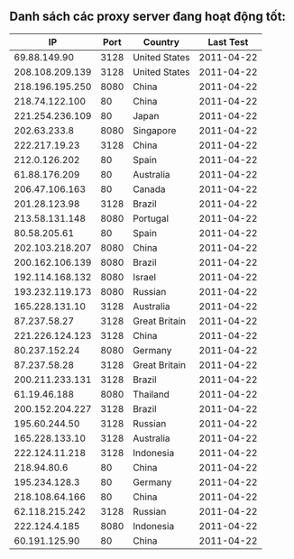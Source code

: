 ## **Danh sách các proxy server đang hoạt động tốt:**

| IP              | Port | Country       | Last Test  |
|-----------------|------|---------------|------------|
| 69.88.149.90    | 3128 | United States | 2011-04-22 |
| 208.108.209.139 | 3128 | United States | 2011-04-22 |
| 218.196.195.250 | 8080 | China         | 2011-04-22 |
| 218.74.122.100  | 80   | China         | 2011-04-22 |
| 221.254.236.109 | 80   | Japan         | 2011-04-22 |
| 202.63.233.8    | 8080 | Singapore     | 2011-04-22 |
| 222.217.19.23   | 3128 | China         | 2011-04-22 |
| 212.0.126.202   | 80   | Spain         | 2011-04-22 |
| 61.88.176.209   | 80   | Australia     | 2011-04-22 |
| 206.47.106.163  | 80   | Canada        | 2011-04-22 |
| 201.28.123.98   | 3128 | Brazil        | 2011-04-22 |
| 213.58.131.148  | 8080 | Portugal      | 2011-04-22 |
| 80.58.205.61    | 80   | Spain         | 2011-04-22 |
| 202.103.218.207 | 8080 | China         | 2011-04-22 |
| 200.162.106.139 | 8080 | Brazil        | 2011-04-22 |
| 192.114.168.132 | 8080 | Israel        | 2011-04-22 |
| 193.232.119.173 | 8080 | Russian       | 2011-04-22 |
| 165.228.131.10  | 3128 | Australia     | 2011-04-22 |
| 87.237.58.27    | 3128 | Great Britain | 2011-04-22 |
| 221.226.124.123 | 3128 | China         | 2011-04-22 |
| 80.237.152.24   | 8080 | Germany       | 2011-04-22 |
| 87.237.58.28    | 3128 | Great Britain | 2011-04-22 |
| 200.211.233.131 | 3128 | Brazil        | 2011-04-22 |
| 61.19.46.188    | 8080 | Thailand      | 2011-04-22 |
| 200.152.204.227 | 3128 | Brazil        | 2011-04-22 |
| 195.60.244.50   | 3128 | Russian       | 2011-04-22 |
| 165.228.133.10  | 3128 | Australia     | 2011-04-22 |
| 222.124.11.218  | 3128 | Indonesia     | 2011-04-22 |
| 218.94.80.6     | 80   | China         | 2011-04-22 |
| 195.234.128.3   | 80   | Germany       | 2011-04-22 |
| 218.108.64.166  | 80   | China         | 2011-04-22 |
| 62.118.215.242  | 3128 | Russian       | 2011-04-22 |
| 222.124.4.185   | 8080 | Indonesia     | 2011-04-22 |
| 60.191.125.90   | 80   | China         | 2011-04-22 |